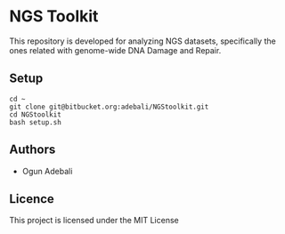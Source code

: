 # NGS Toolkit

This repository is developed for analyzing NGS datasets, specifically the ones related with genome-wide DNA Damage and Repair.

## Setup
```
cd ~
git clone git@bitbucket.org:adebali/NGStoolkit.git
cd NGStoolkit
bash setup.sh
```
  
## Authors
  * Ogun Adebali

## Licence
  This project is licensed under the MIT License
